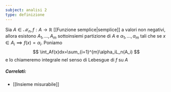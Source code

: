 ```yaml
---
subject: analisi 2
type: definizione
---
```

Sia $A\in\mathcal{M}_n,f:A\to\mathbb{R}$ [[Funzione semplice|semplice]] a valori non negativi, allora esistono $A_1,\dots, A_m$ sottoinsiemi partizione di $A$ e $\alpha_1,\dots,\alpha_m$ tali che se $x\in A_i\implies f(x)=\alpha_i$.
Poniamo
$$
\int_Af(x)dx=\sum_{i=1}^{m}\alpha_iL_n(A_i)
$$
e lo chiameremo integrale nel senso di Lebesgue di $f$ su $A$

##### Correlati:
* [[Insieme misurabile]]